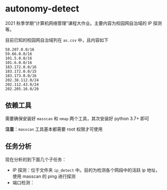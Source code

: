 # autonomy-detect

2021 秋季学期“计算机网络管理”课程大作业。主要内容为校园网自治域的 IP 探测等。

目前已知的校园网自治域列在 `as.csv` 中，且内容如下
```
58.207.0.0/16
59.66.0.0/16
101.5.0.0/16
101.6.0.0/16
183.172.0.0/16
183.172.0.0/15
183.173.0.0/16
202.38.112.0/24
202.112.43.0/24
202.205.16.0/20
```

## 依赖工具

需要确保安装好 `masscan` 和 `nmap` 两个工具，其次安装好 python 3.7+ 即可

**注意**：`masscan` 工具基本都需要 root 权限才可使用

## 任务分析

现在分析的到下面几个子任务：
* IP 探测：位于文件夹 `ip_detect` 中。目的为检测各个网段中的活跃 ip 地址，使用 masscan 的 ping 进行探测
* 端口检测：
